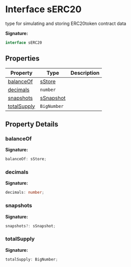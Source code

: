 
# Interface sERC20

type for simulating and storing ERC20token contract data

<b>Signature:</b>

```typescript
interface sERC20 
```

## Properties

|  Property | Type | Description |
|  --- | --- | --- |
|  [balanceOf](./serc20.md#balanceOf-property) | [sStore](./sstore.md) |  |
|  [decimals](./serc20.md#decimals-property) | `number` |  |
|  [snapshots](./serc20.md#snapshots-property) | [sSnapshot](./ssnapshot.md) |  |
|  [totalSupply](./serc20.md#totalSupply-property) | `BigNumber` |  |

## Property Details

<a id="balanceOf-property"></a>

### balanceOf

<b>Signature:</b>

```typescript
balanceOf: sStore;
```

<a id="decimals-property"></a>

### decimals

<b>Signature:</b>

```typescript
decimals: number;
```

<a id="snapshots-property"></a>

### snapshots

<b>Signature:</b>

```typescript
snapshots?: sSnapshot;
```

<a id="totalSupply-property"></a>

### totalSupply

<b>Signature:</b>

```typescript
totalSupply: BigNumber;
```
